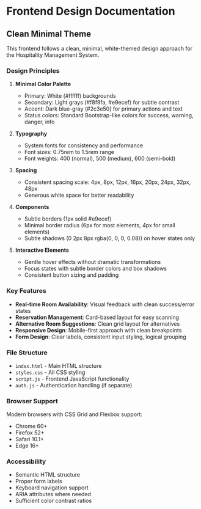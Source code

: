 # Frontend Design Documentation

## Clean Minimal Theme

This frontend follows a clean, minimal, white-themed design approach for the Hospitality Management System.

### Design Principles

1. **Minimal Color Palette**
   - Primary: White (#ffffff) backgrounds
   - Secondary: Light grays (#f8f9fa, #e9ecef) for subtle contrast
   - Accent: Dark blue-gray (#2c3e50) for primary actions and text
   - Status colors: Standard Bootstrap-like colors for success, warning, danger, info

2. **Typography**
   - System fonts for consistency and performance
   - Font sizes: 0.75rem to 1.5rem range
   - Font weights: 400 (normal), 500 (medium), 600 (semi-bold)

3. **Spacing**
   - Consistent spacing scale: 4px, 8px, 12px, 16px, 20px, 24px, 32px, 48px
   - Generous white space for better readability

4. **Components**
   - Subtle borders (1px solid #e9ecef)
   - Minimal border radius (6px for most elements, 4px for small elements)
   - Subtle shadows (0 2px 8px rgba(0, 0, 0, 0.08)) on hover states only

5. **Interactive Elements**
   - Gentle hover effects without dramatic transformations
   - Focus states with subtle border colors and box shadows
   - Consistent button sizing and padding

### Key Features

- **Real-time Room Availability**: Visual feedback with clean success/error states
- **Reservation Management**: Card-based layout for easy scanning
- **Alternative Room Suggestions**: Clean grid layout for alternatives
- **Responsive Design**: Mobile-first approach with clean breakpoints
- **Form Design**: Clear labels, consistent input styling, logical grouping

### File Structure

- `index.html` - Main HTML structure
- `styles.css` - All CSS styling
- `script.js` - Frontend JavaScript functionality
- `auth.js` - Authentication handling (if separate)

### Browser Support

Modern browsers with CSS Grid and Flexbox support:
- Chrome 60+
- Firefox 52+
- Safari 10.1+
- Edge 16+

### Accessibility

- Semantic HTML structure
- Proper form labels
- Keyboard navigation support
- ARIA attributes where needed
- Sufficient color contrast ratios
